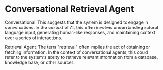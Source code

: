 # Conversational Retrieval Agent
Conversational: This suggests that the system is designed to engage in conversations. In the context of AI, this often involves understanding natural language input, generating human-like responses, and maintaining context over a series of interactions.

Retrieval Agent: The term "retrieval" often implies the act of obtaining or fetching information. In the context of conversational agents, this could refer to the system's ability to retrieve relevant information from a database, knowledge base, or other sources.
